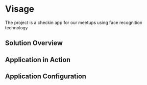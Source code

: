 # Visage
The project is a checkin app for our meetups using face recognition technology


## Solution Overview



## Application in Action

## Application Configuration
